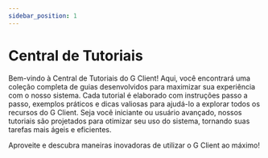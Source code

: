```yaml
---
sidebar_position: 1
---
```


# Central de Tutoriais

Bem-vindo à Central de Tutoriais do G Client! Aqui, você encontrará uma coleção completa de guias desenvolvidos para maximizar sua experiência com o nosso sistema. Cada tutorial é elaborado com instruções passo a passo, exemplos práticos e dicas valiosas para ajudá-lo a explorar todos os recursos do G Client. Seja você iniciante ou usuário avançado, nossos tutoriais são projetados para otimizar seu uso do sistema, tornando suas tarefas mais ágeis e eficientes.

Aproveite e descubra maneiras inovadoras de utilizar o G Client ao máximo!
